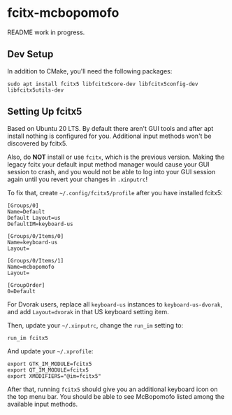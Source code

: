 # fcitx-mcbopomofo

README work in progress.

## Dev Setup

In addition to CMake, you'll need the following packages:

```
sudo apt install fcitx5 libfcitx5core-dev libfcitx5config-dev libfcitx5utils-dev
```

## Setting Up fcitx5

Based on Ubuntu 20 LTS. By default there aren't GUI tools and after apt install
nothing is configured for you. Additional input methods won't be discovered by
fcitx5.

Also, do **NOT** install or use `fcitx`, which is the previous version. Making
the legacy fcitx your default input method manager would cause your GUI session
to crash, and you would not be able to log into your GUI session again until
you revert your changes in `.xinputrc`!

To fix that, create `~/.config/fcitx5/profile` after you have installed fcitx5:

```
[Groups/0]
Name=Default
Default Layout=us
DefaultIM=keyboard-us

[Groups/0/Items/0]
Name=keyboard-us
Layout=

[Groups/0/Items/1]
Name=mcbopomofo
Layout=

[GroupOrder]
0=Default
```
For Dvorak users, replace all `keyboard-us` instances to `keyboard-us-dvorak`,
and add `Layout=dvorak` in that US keyboard setting item.

Then, update your `~/.xinputrc`, change the `run_im` setting to:

```
run_im fcitx5
```

And update your `~/.xprofile`:

```
export GTK_IM_MODULE=fcitx5
export QT_IM_MODULE=fcitx5
export XMODIFIERS="@im=fcitx5"
```

After that, running `fcitx5` should give you an additional keyboard icon on the
top menu bar. You should be able to see McBopomofo listed among the available
input methods.
